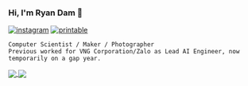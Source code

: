 ### Hi, I'm Ryan Dam 👋

[![instagram](https://img.shields.io/badge/Instagram-E4405F?style=for-the-badge&logo=instagram&logoColor=white)](https://www.instagram.com/ryan.dam/)
[![printable](https://img.shields.io/badge/Printables-eb6f40?style=for-the-badge&logo=printables&logoColor=white)](https://www.printables.com/@ryandam)

```
Computer Scientist / Maker / Photographer
Previous worked for VNG Corporation/Zalo as Lead AI Engineer, now temporarily on a gap year. 
```

<a href="#">
  <img align="center" src="https://github-readme-stats-sigma-five.vercel.app/api?username=ryandam&show_icons=true&hide_title=true&hide_border=true&hide_rank=true">
</a>
<a href="#">
  <img align="center" src="https://github-readme-stats-sigma-five.vercel.app/api/top-langs/?username=ryandam&langs_count=8&hide=javascript,html,css&hide_title=true&theme=graywhite&layout=compact&custom_title=Languages&card_width=260">
</a>
